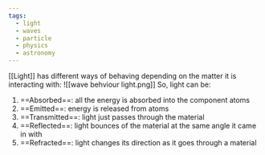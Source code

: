 ```yaml
---
tags:
  - light
  - waves
  - particle
  - physics
  - astronomy
---
```

[[Light]] has different ways of behaving depending on the matter it is interacting with: 
![[wave behviour light.png]]
So, light can be:
1. ==Absorbed==: all the energy is absorbed into the component atoms
2. ==Emitted==: energy is released from atoms
3. ==Transmitted==: light just passes through the material
4. ==Reflected==: light bounces of the material at the same angle it came in with
5. ==Refracted==: light changes its direction as it goes through a material

